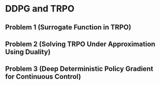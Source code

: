 # DDPG and TRPO

## Problem 1 (Surrogate Function in TRPO)

## Problem 2 (Solving TRPO Under Approximation Using Duality)

## Problem 3 (Deep Deterministic Policy Gradient for Continuous Control)
